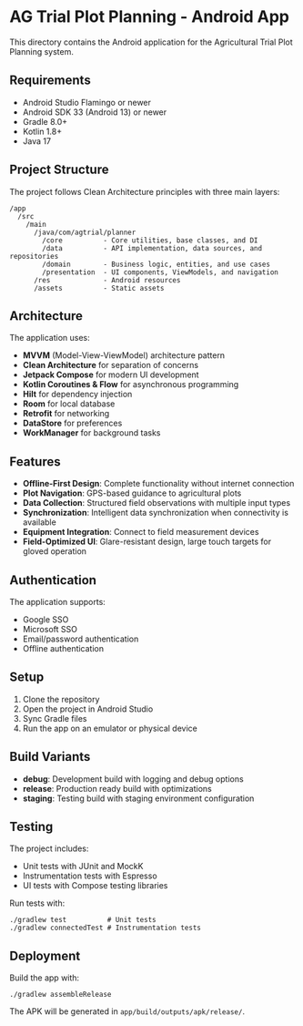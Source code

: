 # AG Trial Plot Planning - Android App

This directory contains the Android application for the Agricultural Trial Plot Planning system.

## Requirements

- Android Studio Flamingo or newer
- Android SDK 33 (Android 13) or newer
- Gradle 8.0+
- Kotlin 1.8+
- Java 17

## Project Structure

The project follows Clean Architecture principles with three main layers:

```
/app
  /src
    /main
      /java/com/agtrial/planner
        /core          - Core utilities, base classes, and DI
        /data          - API implementation, data sources, and repositories
        /domain        - Business logic, entities, and use cases
        /presentation  - UI components, ViewModels, and navigation
      /res             - Android resources
      /assets          - Static assets
```

## Architecture

The application uses:

- **MVVM** (Model-View-ViewModel) architecture pattern
- **Clean Architecture** for separation of concerns
- **Jetpack Compose** for modern UI development
- **Kotlin Coroutines & Flow** for asynchronous programming
- **Hilt** for dependency injection
- **Room** for local database
- **Retrofit** for networking
- **DataStore** for preferences
- **WorkManager** for background tasks

## Features

- **Offline-First Design**: Complete functionality without internet connection
- **Plot Navigation**: GPS-based guidance to agricultural plots
- **Data Collection**: Structured field observations with multiple input types
- **Synchronization**: Intelligent data synchronization when connectivity is available
- **Equipment Integration**: Connect to field measurement devices
- **Field-Optimized UI**: Glare-resistant design, large touch targets for gloved operation

## Authentication

The application supports:
- Google SSO
- Microsoft SSO
- Email/password authentication
- Offline authentication

## Setup

1. Clone the repository
2. Open the project in Android Studio
3. Sync Gradle files
4. Run the app on an emulator or physical device

## Build Variants

- **debug**: Development build with logging and debug options
- **release**: Production ready build with optimizations
- **staging**: Testing build with staging environment configuration

## Testing

The project includes:
- Unit tests with JUnit and MockK
- Instrumentation tests with Espresso
- UI tests with Compose testing libraries

Run tests with:
```
./gradlew test          # Unit tests
./gradlew connectedTest # Instrumentation tests
```

## Deployment

Build the app with:
```
./gradlew assembleRelease
```

The APK will be generated in `app/build/outputs/apk/release/`.